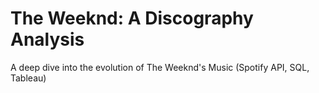 # The Weeknd: A Discography Analysis

A deep dive into the evolution of The Weeknd's Music (Spotify API, SQL, Tableau)

